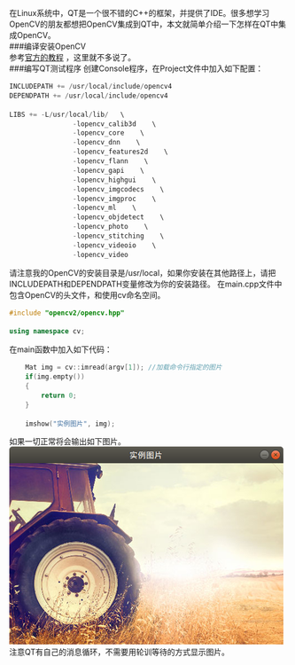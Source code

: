 在Linux系统中，QT是一个很不错的C++的框架，并提供了IDE。很多想学习OpenCV的朋友都想把OpenCV集成到QT中，本文就简单介绍一下怎样在QT中集成OpenCV。  
###编译安装OpenCV   
参考[官方的教程](https://docs.opencv.org/2.4/doc/tutorials/introduction/linux_install/linux_install.html?highlight=installation) ，这里就不多说了。  
###编写QT测试程序
创建Console程序，在Project文件中加入如下配置：
```c
INCLUDEPATH += /usr/local/include/opencv4
DEPENDPATH += /usr/local/include/opencv4

LIBS += -L/usr/local/lib/   \
                -lopencv_calib3d    \
                -lopencv_core    \
                -lopencv_dnn    \
                -lopencv_features2d    \
                -lopencv_flann    \
                -lopencv_gapi    \
                -lopencv_highgui    \
                -lopencv_imgcodecs    \
                -lopencv_imgproc    \
                -lopencv_ml    \
                -lopencv_objdetect    \
                -lopencv_photo    \
                -lopencv_stitching    \
                -lopencv_videoio    \
                -lopencv_video
```
请注意我的OpenCV的安装目录是/usr/local，如果你安装在其他路径上，请把INCLUDEPATH和DEPENDPATH变量修改为你的安装路径。
在main.cpp文件中包含OpenCV的头文件，和使用cv命名空间。
```cpp
#include "opencv2/opencv.hpp"

using namespace cv;
```  
在main函数中加入如下代码：
```cpp
    Mat img = cv::imread(argv[1]); //加载命令行指定的图片
    if(img.empty())
    {
        return 0;
    }

    imshow("实例图片", img);
```   
如果一切正常将会输出如下图片。
![Hell world](./data/image/hello_opencv.png  "Hello OpenCV")  
注意QT有自己的消息循环，不需要用轮训等待的方式显示图片。